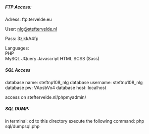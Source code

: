 ##### FTP Access:
Adress: ftp.tervelde.eu

User: nlg@steftervelde.nl

Pass: 3zjkkA4fp

Languages:  
PHP  
MySQL
JQuery
Javascript
HTML
SCSS (Sass)

##### SQL Access
database name: steftnp108_nlg
database username: steftnp108_nlg
database pw: VAosbVx4
database host: localhost

access on steftervelde.nl/phpmyadmin/

##### SQL DUMP:
in terminal:
cd to this directory
execute the following command:
php sql/dumpsql.php
